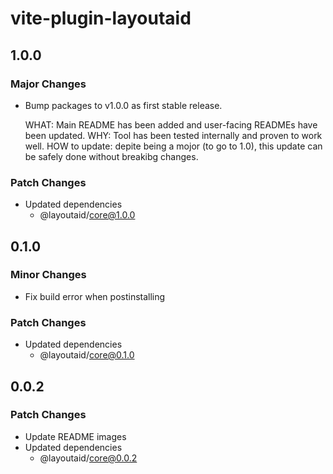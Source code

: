# vite-plugin-layoutaid

## 1.0.0

### Major Changes

- Bump packages to v1.0.0 as first stable release.

  WHAT: Main README has been added and user-facing READMEs have been updated.
  WHY: Tool has been tested internally and proven to work well.
  HOW to update: depite being a mojor (to go to 1.0), this update can be safely done without breakibg changes.

### Patch Changes

- Updated dependencies
  - @layoutaid/core@1.0.0

## 0.1.0

### Minor Changes

- Fix build error when postinstalling

### Patch Changes

- Updated dependencies
  - @layoutaid/core@0.1.0

## 0.0.2

### Patch Changes

- Update README images
- Updated dependencies
  - @layoutaid/core@0.0.2
